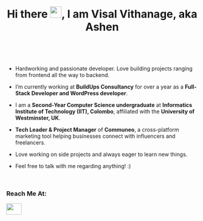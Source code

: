 <h1 align="center">Hi there <img src="https://raw.githubusercontent.com/MartinHeinz/MartinHeinz/master/wave.gif" height="30px" />, I am Visal Vithanage, aka Ashen</h1>
<br />
<br />
<div>
  <!--   <img src="https://visitor-badge.glitch.me/badge?page_id=Ashen.Ashen" /> -->
  <a href="https://www.hackerrank.com/profile/visalvithanage31">
    <img alt ="" src="https://img.shields.io/badge/HackerRank-&#9734&#9734&#9734&#9734&#9734-brightgreen?style=flat&logo=hackerrank">
  </a>
</div>
<br />

- Hardworking and passionate developer. Love building projects ranging from frontend all the way to backend.

- I’m currently working at **BuildUps Consultancy** for over a year as a **Full-Stack Developer and WordPress developer**.

- I am a **Second-Year Computer Science undergraduate** at **Informatics Institute of Technology (IIT), Colombo**, affiliated with the **University of Westminster, UK**.

- **Tech Leader & Project Manager** of **Communeo**, a cross-platform marketing tool helping businesses connect with influencers and freelancers.

- Love working on side projects and always eager to learn new things.

- Feel free to talk with me regarding anything! :)


<br />
<div>
  <h3 align="left">Reach Me At:</h3>
  <a href="https://www.linkedin.com/in/visal-vithanage" target="blank">
    <img align="center" src="https://raw.githubusercontent.com/rahuldkjain/github-profile-readme-generator/master/src/images/icons/Social/linked-in-alt.svg"
      height="30" width="40"
    />
  </a>
</div>
<br /><br />
